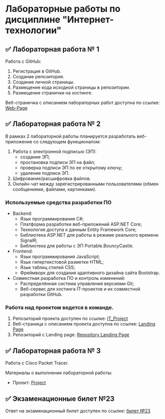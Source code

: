 # Лабораторные работы по дисциплине "Интернет-технологии"

## ✅ Лабораторная работа № 1

Работа с GitHub: 
1. Регистрация в GitHub.
2. Создание репозитория.
3. Создание личной страницы.
4. Размещение кода исходной страницы в репозитории.
5. Размещение странички на хостинге.

Веб-страничка с описанием лабораторных работ доступна по ссылке: [Web-Page]()

## ✅ Лабораторная работа № 2

В рамках 2 лабораторной работы планируется разработать веб-приложение со следующем функционалом:
1. Работа с электронной подписью (ЭП):
   * создание ЭП;
   * простановка подписи ЭП на файл;
   * проверка подписи ЭП по ее открытому ключу;
   * удаление подписи ЭП.
2. Шифрование/расшифровка файлов.
3. Онлайн-чат между зарегистрированными пользователями (обмен сообщениями, файлами, картинками).

### Используемые средства разработки ПО

* Backend:
   + Язык программирования С#;
   + Платформа разработки веб-приложений ASP.NET Core;
   + Технология доступа к данным Entity Framework Core;
   + Библиотека ASP.NET для работы в режиме реального времени SignalR;
   + Библиотека для работы с ЭП Portable.BouncyCastle.
* Frontend:
   + Язык программирования JavaScript;
   + Язык гипертекстовой разметки HTML;
   + Язык таблиц стилей CSS;
   + Фреймворк для создания адаптивного дизайна сайта Bootstrap.
* Совместная разработка ПО и контроль изменений:
   + Распределённая система управления версиями Git;
   + Веб-сервис для хостинга IT-проектов и их совместной разработки GitHub.

### Работа над проектом ведется в команде.
1. Репозиторий проекта доступен по ссылке: [IT_Project](https://github.com/kxenki/IT_Project)
2. Веб-страница с описанием проекта доступна по ссылке: [Landing Page](https://kxenki.github.io/IT_Project/)
3. Репозиторий c Landing page: [Repository Landing Page](https://github.com/kxenki/IT_Project/tree/LandingPage)

## ✅ Лабораторная работа № 3

Работа с Сisco Packet Tracer.

Материалы о выполнении лабораторной работы:
* Проект: [Project](https://github.com/iShakurzade/IT_ShukurovF_22-02/tree/main/Network%20Setup)


## ✅ Экзаменационные билет №23

Ответ на экзаменационный билет доступен по ссылке:
[билет №23](https://github.com/stankin/inet-2022/wiki/exam23)
